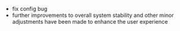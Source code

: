 - fix config bug
- further improvements to overall system stability and other minor adjustments have been made to enhance the user experience
